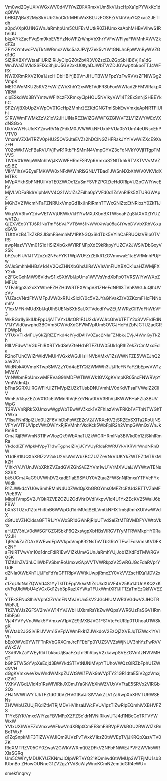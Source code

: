 Vm0wd2QyUXlVWGxWV0d4V1YwZDRXRmxVUm5kVlJscHpXa1pPYWxKc1dqQlVW
bHBQVjBaS2MySkVUbGhoCk1rMHhWbXBLUzFOSFZrVlJiVVpYQ2xac2JETldh
a0poVXpKU1NGWnJaRmhpUm5CUFEyMUtkR0ZHUmxkaAphMHBvVlhwS1RtVldU
bkpXYkZacFVqSm9kbEV5YzNoWFZrWnpVbXhrYVFwWFIyaFlWMnhXWVZkdFZs
ZFYKYmtwcFVqTkNWRmxzWkc5a2JFVjVZek5vYW1GNlJrcFpWVnByWVZGd1dG
SlZjRXBXYWtaaFlURlZlRlJyClpGZ0tZbXR3V0ZsclZuZGpSbHB6VjI1a1dG
WnJWalZhVldSSFlXc3hjbU5GV2xkU00yaDJWbTVrZDJGVwpXbkpoTTJ4WFRX
NW9XRmRXV210a1JscHlDbHBIYjB0VmJHUTBWMFpzYzFwRVVsZFNiWGg2VmpK
ME1GWnMKU25KV2FsWlZWbXhhY2xsWE1VdFRSbFoxWWtad2FFMVlRakpXYlRW
clpESkdWd3BYYmtwWFlXczFXRmxyClpHOU5NVlkyVW14T2ExSnNjSHBEYkhC
SFZsVjBXbUpZVWpOV01GcHpZMnhrZEZKdGNGTmlSbkEwVmxjeApNRTFIUlhj
S1RWWmFWMkZzV21oV2JHUlNaREZhVlZGWWFGZGlWVFZLV1ZWYWExVXdNSGxo
UkVwWFlsUlcKY2xwRVNrZFdkM0JVWWtkNFUxbFVUa05YUm14eUNscEhPVTVO
VmxreVZXMTRZV0pHU25OVGJteEVZa2hDClNGZHFRakJYYlVwWlZXcE9XazFH
Y0ZoWk1WcFBaRVU1VjFwR1RtbFhSMmN4VmpGYVZ3cFdNVkY0VjI1TgpTMVV5
TlV0V01rWnpWMnhhVjJKWWFHRmFSRVp6VmxaS2NtTkhkRTVXTVVvMVZqSjBZ
Vll4V1hsVGEyeFMKWW0xNFdWWnRlSGNLVTBad1JWSnNXbXhWV0VKVldXMTBk
MVpXYkhSbFNHUllVbTE0ZWtOc1ZuSmFSVFZPClZteHdORlpVU2pCWlYwcEhV
MjVLVDFaRldrVlphMVV4Q21Wc1ZsZFdha0pYVFd0d1ZsVnRlRk5XTURGWApZ
MGh3V21WcmNFaFZNRlUxVmpGd1IxUnRiRmhTTWxGNlZtcEtNRlozY0ZkTlJF
WkpWV3hvY2dwVE1WVjUKWkVkR1YwMXJXbnBXTW5oaFZqSktXV0ZIYUZwV1Zu
QjZXVEo0YTJSR1NuTmFSbVJPVTBWS1NWWXhVa05aClYwbDVVbXRhVGxadGVG
TUtXVzB4TkZkR2JISmFSemhMV1RKNGQxSldTbk5VYlhCaFRUQktVRlp0TVRS
awpNazVYVm01S1dHSlZXbGxWYlRFMFpXdE9kRkpyYUZCV2JWSlVDbGxyV25K
bFZscFlUVlJTV2xZd2NFaFYKTWpWUFZrZEtkR1ZGVmxwaE1taEVRMnhPUjFw
SVJsSmhhMHBaV1d4V2QxZHNXbGhqUlRsWVlsVmFlUXBXCk1uaHZWMjFXY2xk
c2FGcGxhMW96VldwS1IxSXhVblJpUms1WVVsVndXbFp0TVRSWlYwWXpZMFUx
VTFaRgpXa2xXYWtreFZHZHdWRTFXVmpVS1ZHeFdNRll3TVhKWGJuQlhUVzVv
YUZacVNrdFhWMFpJVW0xR1UxSlcKY0c5V2JYaGhVakZrV0ZKcmFHcFNNbmhV
V1cxMFNrMUdXblJqUlhSUENsSXhSalJXTVdodlYwZEtjMWRzClRVdFhWbVF3
WkRGa1IySklUbFppUjA1TVYxUktOR1F4U2xkVWJrcGhVbTFTY2xSVVFrdFdN
V1JYVld0awphd3BOVm5CWVdXdGFWMVpIUm5OVGJHeFdZbFJGTUZadGRFOWpN
VTUxVTIxMFUySkZjRlZEYkd4elYydDAKV0Zac2NIaFZNbkJEVjJ4WmQyTkZh
RllLVFdwV1VGbFhlRXRTYkdSeVZteHdhRTFZUW05Uk1qRlhZekZrCmMxcEda
R2hoTUhCWlZrWldVMUl4VGxkWGJHaHNVbXMxV1ZsWWNFZE5VWEJhQ2xaV2NI
WldNbk40VmpKTwpSMVZzY0d4aE1YQlZWMWh3UjJReFNYaFZibEpwVW1zMVdW
VnNWbmRoUmxwMFRVaG9hMDFWTlhWWk1GVXgKVmpKR05ncFNWRVpYVmtWdmQx
bFhaSGRXUlRGWFlrUlZTMVpIZUZkTlJsbDNUVmhLV0dKdVFsaFVWelZ2CllV
WmFjVk5yZEZoV01GcElWMnRhVjFZeVNra0tVV3BhVjJKWWFHaFZla3BUVWpG
T2RWVnRjRk5XUmxwWgpWbTEwWVZkck1VZFhiazVhVFRKb1VFTnNTWGhTYWxa
V1lsaFNhRlpIZUd0U2F6VlhDbFpWZEZoV2JWRXcKV2tSR2ExSXlTa2RoUjNS
VFYwVTFUVlpzVWtOWlYxRjRVMnhrVkdKck5WbFpiR2h2VmpGWmQxWnJkRmRX
CmJIQjRWVmN3TlFwVlozQk9WbXhaTUZkWGRHRmlNa3BIVkd0b1ZtSkhlRmRa
YkdodlZFWlpkMVpyT1dwTgphelZIVjJ0YVUyRldaRWRUYkVKRVlrWndNRnBW
YUdFS1lUQXhXRlZzV2xkU2VsWnlWbXBCZUZZeVNrVlUKYkZWTFZtMTRkMkZH
V1hkYVJYUnJWbXRhZVZadGVIZGhSVEZYVm1wU1VrMXVUalJWYWtwTENsSXhX
bk5UCmJXaG9UVWhDV2xadE1IaE9SMUY0V2taa2FWSnNjRmxaYTFVeFYxWldk
R1ZJWkd4YU0wSmhRMnN4U0ZWdQpXbGROYms0MFZtcEtUd3BTTVZaMFVteE9W
MkpHVmpSV2JYQkRZVEZOZUZOdVNrOVdiVkpvVld4U1YxZEcKV25WalJ6bFBW
bXh3TUZrd1ZtdFhiRnB6WWpOd1drMUdjSElLVmtkNFlXTm5jRmhXUlVwWVdX
dGtUbVZHCldsaGFTR1JYVWxSR1dGWnRjRlpUTVdSelZtMTBVMDFYVWtoVk1X
aHJZV3hLV0dWSGFGZGlSbkF6Q2xsVgpXbHBsVlRGV1YyMTRWMkpHY0RaV2JH
TjRVakZaZDAxSWEwdFpWVkpoVmpKR2NsTnVTbGRoYTFwTFdsVmsKVDFKc2NF
aFNiRTVwVm10d1dncFdiR1EwV1ZkUmVGUnJaRmhYUjJob1ZXdFdTMWRGVG5K
TlZtUlhZV3hLCllWbFVSbmRoUmxwSVpVVTVWRkpzV25wRGJGcFdaRVprYUdF
d2NIa0tWbXhTUjJFeFdYaGFTRlpVWWtkUwpjRmxZY0VkVVZscHlXa1JDV2xa
c1ZqUldNalZQWVd4S1YyTklTbFppVkVaMlZsUkdXbVF4V25Ka1JtUnAKQ2xK
dVFqUldWbU4zVGxGd1Zsb3pRazlXYWtaTFUxWmtXR1JIT1ZaTmEzQklWVEZv
YTFkSFNuSlhiVVphClZrVmFNMVJVUm5kV2JGcHlUMWR3VGdwV2JHOTRWbFJL
TkZVeVJsZGFSV2hvVW14YVJWbHJXbmRsYkZwWQpaVWR6UzFaSGVHRmtSbFp6
VjJ4YVYyVnJWak5YVmxwV1pVZE9jMXBJVG1FS1VteFdURlp0TUhoaU1WSkgK
WWtab2JGSlViRlJVVm1SVFpWWmFkR1ZJWkdoV2EzQjZXVEJqTlZWck1YVlVh
bEpXWVd0YWFFTnRVbGRXCmJrcFFDbFp0YUZSVVZsWjNUV3hhYzFwRVVsWk5W
V3d6VkZaYWEyRldTbk5qUjBaaFZqTm9hRlpyV2xkawpSVEZGVm1zNVlVMHdT
bGhSTW5oYVpXeEdjd3BWYkdST1VtNUNiMVpYTUhoVWQzQlRZbFphU1ZWdGVH
dGgKVmxweVkwWndWMkpZUWtSWlZFWk9aVVpTY21GR1dtaE5iV2gzVmxjd2VG
VXhVWGdLVld4b1RsWlViRkJXCmJYaGhWbXhWZVUxVVFtaE5SRVo2VlRGb2Qx
ZHJNVWhWYTJkTFZtdGtlbVZHVGtKalJrSlVVakZLV1ZaRwpXbXRVTURWSENs
ZHVWbUZUUjFKdlZtMTRjMDVHVlhsalJWcFVUVlpzTlZwRlpEQmhiVXBHVFZS
T1YxSjYKVmxoWlYzaFBVMFpXZFZSc1drNVNiRlkwUTJ4d1NBcGxTRTVYWWxW
YVIxUXhWVFZoVmxwWFkwVndXRlp0CmFESmFSRVpPWkRGU2RWWlZkRnBoTWxF
d1ZqSnpkMlF3TlZWVWJIQm9UVzFvTWxkV1kzZ0tWVEpTVjJKRQpXazVTV0ZK
RldXMTRZV05CY0ZwaVZGWkVWRmQ0ZDFkV2NFbFNiWEJPVFZWVk5WRXlaSGRq
Um5CWlYyMDUKYUZKNmJIQlpWRTVYQ21KQmIwdGtWMUp3WTFjMU1sb3lUbnBo
ZHowOUNncG1ZV2gzYVdScWIyWncKCmN2emtidGR4eWU=

smekfmqrvy